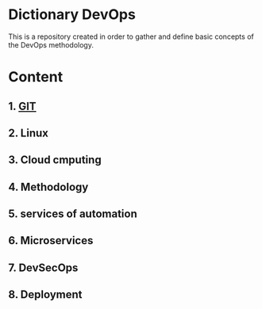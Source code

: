 # Dictionary DevOps 

This is a repository created in order to gather and define basic concepts of the DevOps methodology.

# Content
 
## 1. [GIT](https://github.com/jdiego16/Diccionario-DevOps/blob/Feature/Git/content.md "title")
## 2. Linux
## 3. Cloud cmputing
## 4. Methodology
## 5. services of automation
## 6. Microservices
## 7. DevSecOps
## 8. Deployment
